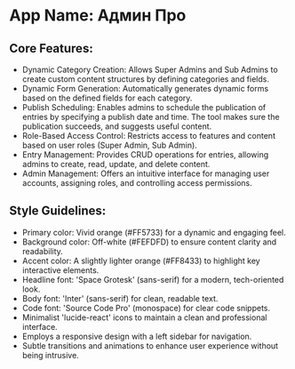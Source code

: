 # **App Name**: Админ Про

## Core Features:

- Dynamic Category Creation: Allows Super Admins and Sub Admins to create custom content structures by defining categories and fields.
- Dynamic Form Generation: Automatically generates dynamic forms based on the defined fields for each category.
- Publish Scheduling: Enables admins to schedule the publication of entries by specifying a publish date and time. The tool makes sure the publication succeeds, and suggests useful content.
- Role-Based Access Control: Restricts access to features and content based on user roles (Super Admin, Sub Admin).
- Entry Management: Provides CRUD operations for entries, allowing admins to create, read, update, and delete content.
- Admin Management: Offers an intuitive interface for managing user accounts, assigning roles, and controlling access permissions.

## Style Guidelines:

- Primary color: Vivid orange (#FF5733) for a dynamic and engaging feel.
- Background color: Off-white (#FEFDFD) to ensure content clarity and readability.
- Accent color: A slightly lighter orange (#FF8433) to highlight key interactive elements.
- Headline font: 'Space Grotesk' (sans-serif) for a modern, tech-oriented look.
- Body font: 'Inter' (sans-serif) for clean, readable text.
- Code font: 'Source Code Pro' (monospace) for clear code snippets.
- Minimalist 'lucide-react' icons to maintain a clean and professional interface.
- Employs a responsive design with a left sidebar for navigation.
- Subtle transitions and animations to enhance user experience without being intrusive.